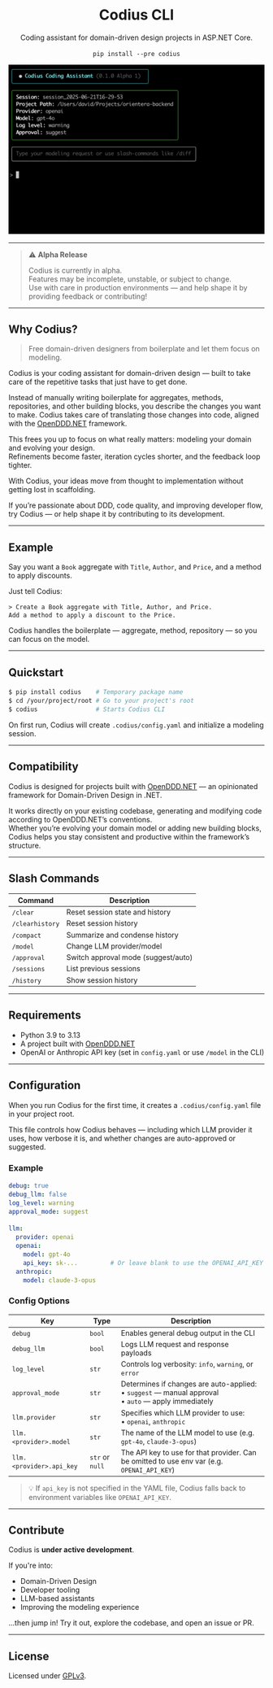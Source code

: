 <h1 align="center">Codius CLI</h1>
<p align="center">
    Coding assistant for domain-driven design projects in ASP.NET Core.
</p>

<p align="center"><code>pip install --pre codius</code></p>

<p align="center">
  <img src="resources/images/screenshot_3.png" alt="Codius CLI screenshot" width="650"/>
</p>


---

> ⚠️ **Alpha Release**
>
> Codius is currently in alpha.  
> Features may be incomplete, unstable, or subject to change.  
> Use with care in production environments — and help shape it by providing feedback or contributing!

---

## Why Codius?

> Free domain-driven designers from boilerplate and let them focus on modeling.


Codius is your coding assistant for domain-driven design — built to take care of the repetitive tasks that just have to get done.

Instead of manually writing boilerplate for aggregates, methods, repositories, and other building blocks, you describe the changes you want to make. Codius takes care of translating those changes into code, aligned with the [OpenDDD.NET](https://www.openddd.net) framework.

This frees you up to focus on what really matters: modeling your domain and evolving your design.  
Refinements become faster, iteration cycles shorter, and the feedback loop tighter.

With Codius, your ideas move from thought to implementation without getting lost in scaffolding.

If you’re passionate about DDD, code quality, and improving developer flow, try Codius — or help shape it by contributing to its development.

---

## Example

Say you want a `Book` aggregate with `Title`, `Author`, and `Price`, and a method to apply discounts.

Just tell Codius:

```
> Create a Book aggregate with Title, Author, and Price.  
Add a method to apply a discount to the Price.
```

Codius handles the boilerplate — aggregate, method, repository — so you can focus on the model.

---

## Quickstart

```bash
$ pip install codius    # Temporary package name
$ cd /your/project/root # Go to your project's root
$ codius                # Starts Codius CLI
```

On first run, Codius will create `.codius/config.yaml` and initialize a modeling session.

---

## Compatibility

Codius is designed for projects built with [OpenDDD.NET](https://www.openddd.net) — an opinionated framework for Domain-Driven Design in .NET.

It works directly on your existing codebase, generating and modifying code according to OpenDDD.NET’s conventions.  
Whether you’re evolving your domain model or adding new building blocks, Codius helps you stay consistent and productive within the framework’s structure.

---

## Slash Commands

| Command         | Description |
|----------------|-------------|
| `/clear`        | Reset session state and history |
| `/clearhistory` | Reset session history |
| `/compact`      | Summarize and condense history |
| `/model`        | Change LLM provider/model |
| `/approval`     | Switch approval mode (suggest/auto) |
| `/sessions`     | List previous sessions |
| `/history`      | Show session history |

---

## Requirements

- Python 3.9 to 3.13
- A project built with [OpenDDD.NET](https://www.openddd.net)
- OpenAI or Anthropic API key (set in `config.yaml` or use `/model` in the CLI)

---

## Configuration

When you run Codius for the first time, it creates a `.codius/config.yaml` file in your project root.

This file controls how Codius behaves — including which LLM provider it uses, how verbose it is, and whether changes are auto-approved or suggested.

### Example

```yaml
debug: true
debug_llm: false
log_level: warning
approval_mode: suggest

llm:
  provider: openai
  openai:
    model: gpt-4o
    api_key: sk-...         # Or leave blank to use the OPENAI_API_KEY environment variable
  anthropic:
    model: claude-3-opus
```

### Config Options

| Key              | Type     | Description |
|------------------|----------|-------------|
| `debug`          | `bool`   | Enables general debug output in the CLI |
| `debug_llm`      | `bool`   | Logs LLM request and response payloads |
| `log_level`      | `str`    | Controls log verbosity: `info`, `warning`, or `error` |
| `approval_mode`  | `str`    | Determines if changes are auto-applied:<br>• `suggest` — manual approval<br>• `auto` — apply immediately |
| `llm.provider`   | `str`    | Specifies which LLM provider to use:<br>• `openai`, `anthropic` |
| `llm.<provider>.model` | `str` | The name of the LLM model to use (e.g. `gpt-4o`, `claude-3-opus`) |
| `llm.<provider>.api_key` | `str` or `null` | The API key to use for that provider. Can be omitted to use env var (e.g. `OPENAI_API_KEY`) |

> 💡 If `api_key` is not specified in the YAML file, Codius falls back to environment variables like `OPENAI_API_KEY`.

---

## Contribute

Codius is **under active development**.

If you're into:
- Domain-Driven Design
- Developer tooling
- LLM-based assistants
- Improving the modeling experience

...then jump in! Try it out, explore the codebase, and open an issue or PR.

---

## License

Licensed under [GPLv3](https://www.gnu.org/licenses/gpl-3.0.html).

